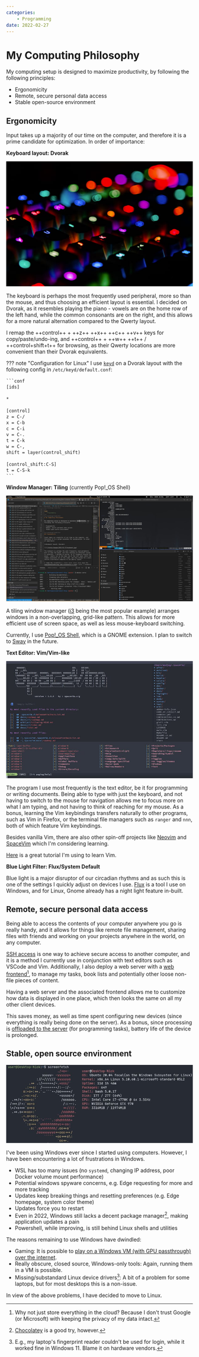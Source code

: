 ```yaml
---
categories:
    - Programming
date: 2022-02-27
---
```


# My Computing Philosophy

My computing setup is designed to maximize productivity, by following the following principles:

-   Ergonomicity
-   Remote, secure personal data access
-   Stable open-source environment

<!-- more -->

## Ergonomicity

Input takes up a majority of our time on the computer, and therefore it is a prime candidate for optimization. In order of importance:

**Keyboard layout: Dvorak**

![](../../static/images/2022-02-27/keyboard.jpg)

The keyboard is perhaps the most frequently used peripheral, more so than the mouse, and thus choosing an efficient layout is essential. I decided on Dvorak, as it resembles playing the piano - vowels are on the home row of the left hand, while the common consonants are on the right, and this allows for a more natural alternation compared to the Qwerty layout.

I remap the ++control++ + ++z++ ++x++ ++c++ ++v++ keys for copy/paste/undo-ing, and ++control++ + ++w++ ++t++ / ++control+shift+t++ for browsing, as their Qwerty locations are more convenient than their Dvorak equivalents.

??? note "Configuration for Linux"
I use [`keyd`][keyd] on a Dvorak layout with the following config in `/etc/keyd/default.conf`:

    ```conf
    [ids]

    *

    [control]
    z = C-/
    x = C-b
    c = C-i
    v = C-.
    t = C-k
    w = C-,
    shift = layer(control_shift)

    [control_shift:C-S]
    t = C-S-k
    ```

**Window Manager: Tiling** (currently Pop!\_OS Shell)

![](../../static/images/2022-02-27/pop-shell.jpg)

A tiling window manager ([i3][i3] being the most popular example) arranges windows in a non-overlapping, grid-like pattern. This allows for more efficient use of screen space, as well as less mouse-keyboard switching.

Currently, I use [Pop!\_OS Shell][pop-shell], which is a GNOME extension. I plan to switch to [Sway][sway] in the future.

**Text Editor: Vim/Vim-like**

![](../../static/images/2022-02-27/spacevim.jpg)

The program I use most frequently is the text editor, be it for programming or writing documents. Being able to type with just the keyboard, and not having to switch to the mouse for navigation allows me to focus more on what I am typing, and not having to think of reaching for my mouse. As a bonus, learning the Vim keybindings transfers naturally to other programs, such as Vim in Firefox, or the terminal file managers such as `ranger` and `nnn`, both of which feature Vim keybindings.

Besides vanilla Vim, there are also other spin-off projects like [Neovim][neovim] and [SpaceVim][spacevim] which I'm considering learning.

[Here][vim-tutorial] is a great tutorial I'm using to learn Vim.

**Blue Light Filter: Flux/System Default**

Blue light is a major disruptor of our circadian rhythms and as such this is one of the settings I quickly adjust on devices I use. [Flux][flux] is a tool I use on Windows, and for Linux, Gnome already has a night light feature in-built.

## Remote, secure personal data access

Being able to access the contents of your computer anywhere you go is really handy, and it allows for things like remote file management, sharing files with friends and working on your projects anywhere in the world, on any computer.

[SSH access][ssh] is one way to achieve secure access to another computer, and it is a method I currently use in conjunction with text editors such as VSCode and Vim. Additionally, I also deploy a web server with a [web frontend][web-frontend][^cloud-privacy], to manage my tasks, book lists and potentially other loose non-file pieces of content.

Having a web server and the associated frontend allows me to customize how data is displayed in one place, which then looks the same on all my other client devices.

This saves money, as well as time spent configuring new devices (since everything is really being done on the server). As a bonus, since processing is [offloaded to the server][vscode-remote-containers] (for programming tasks), battery life of the device is prolonged.

## Stable, open source environment

![](../../static/images/2022-02-27/linux.jpg)

I've been using Windows ever since I started using computers. However, I have been encountering a lot of frustrations in Windows.

-   WSL has too many issues (no `systemd`, changing IP address, poor Docker volume mount performance)
-   Potential windows spyware concerns, e.g. Edge requesting for more and more tracking
-   Updates keep breaking things and resetting preferences (e.g. Edge homepage, system color theme)
-   Updates force you to restart
-   Even in 2022, Windows still lacks a decent package manager[^package-manager], making application updates a pain
-   Powershell, while improving, is still behind Linux shells and utilities

The reasons remaining to use Windows have dwindled:

-   Gaming: It is possible to [play on a Windows VM (with GPU passthrough) over the internet](2022-07-10-win11-vm-gpu-passthrough.md).
-   Really obscure, closed source, Windows-only tools: Again, running them in a VM is possible.
-   Missing/substandard Linux device drivers[^linux-device-drivers]: A bit of a problem for some laptops, but for most desktops this is a non-issue.

In view of the above problems, I have decided to move to Linux.

[^cloud-privacy]: Why not just store everything in the cloud? Because I don't trust Google (or Microsoft) with keeping the privacy of my data intact.
[^package-manager]: [Chocolatey](https://chocolatey.org/) is a good try, however.
[^linux-device-drivers]: E.g., my laptop's fingerprint reader couldn't be used for login, while it worked fine in Windows 11. Blame it on hardware vendors.

[flux]: https://justgetflux.com/
[keyd]: https://github.com/rvaiya/keyd
[neovim]: https://neovim.io/
[spacevim]: https://spacevim.org/
[ssh]: 2022-02-07-ssh-with-certificates.md
[vim-tutorial]: https://github.com/iggredible/Learn-Vim
[vscode-remote-containers]: 2022-02-07-vscode-remote-containers-over-ssh.md
[web-frontend]: https://github.com/extrange/web-app
[pop-shell]: https://github.com/pop-os/shell
[i3]: https://i3wm.org/
[sway]: https://swaywm.org/
